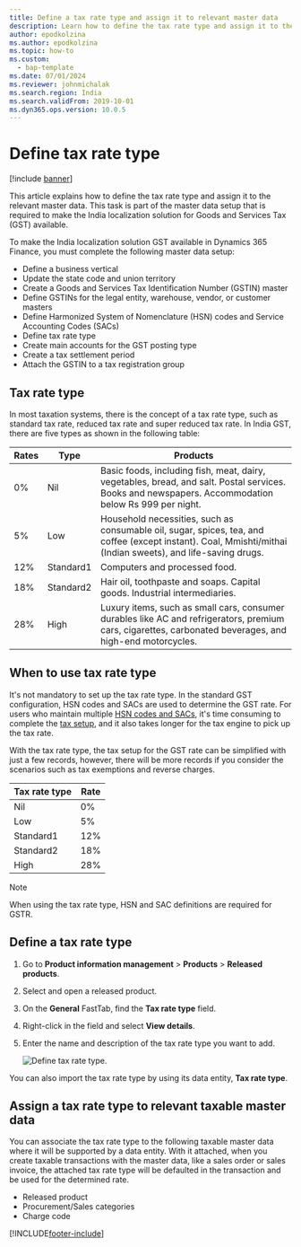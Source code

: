 ```yaml
---
title: Define a tax rate type and assign it to relevant master data  
description: Learn how to define the tax rate type and assign it to the relevant master data, including outlines on tax rate types and when to use them. 
author: epodkolzina
ms.author: epodkolzina
ms.topic: how-to
ms.custom: 
  - bap-template
ms.date: 07/01/2024
ms.reviewer: johnmichalak  
ms.search.region: India
ms.search.validFrom: 2019-10-01
ms.dyn365.ops.version: 10.0.5
---
```


# Define tax rate type

[!include [banner](../../includes/banner.md)]

This article explains how to define the tax rate type and assign it to the relevant master data. This task is part of the master data setup that is required to make the India localization solution for Goods and Services Tax (GST) available.

To make the India localization solution GST available in Dynamics 365 Finance, you must complete the following master data setup:

- Define a business vertical
- Update the state code and union territory
- Create a Goods and Services Tax Identification Number (GSTIN) master
- Define GSTINs for the legal entity, warehouse, vendor, or customer masters
- Define Harmonized System of Nomenclature (HSN) codes and Service Accounting Codes (SACs)
- Define tax rate type
- Create main accounts for the GST posting type
- Create a tax settlement period
- Attach the GSTIN to a tax registration group

## Tax rate type

In most taxation systems, there is the concept of a tax rate type, such as standard tax rate, reduced tax rate and super reduced tax rate. In India GST, there are five types as shown in the following table:

| Rates | Type      | Products                                                                                                                                                     |
| ----- | --------- | ------------------------------------------------------------------------------------------------------------------------------------------------------------ |
| 0%    | Nil       | Basic foods, including fish, meat, dairy, vegetables, bread, and salt. Postal services. Books and newspapers. Accommodation below Rs 999 per night.           |
| 5%    | Low       | Household necessities, such as consumable oil, sugar, spices, tea, and coffee (except instant). Coal, Mmishti/mithai (Indian sweets), and life-saving drugs. |
| 12%   | Standard1 | Computers and processed food.                                                                                                                                |
| 18%   | Standard2 | Hair oil, toothpaste and soaps. Capital goods. Industrial intermediaries.                                                                                    |
| 28%   | High      | Luxury items, such as small cars, consumer durables like AC and refrigerators, premium cars, cigarettes, carbonated beverages, and high-end motorcycles.     |

## When to use tax rate type

It's not mandatory to set up the tax rate type. In the standard GST configuration, HSN codes and SACs are used to determine the GST rate. For users who maintain multiple [HSN codes and SACs](apac-ind-GST-hsn-service-accounting-codes.md), it's time consuming to complete the [tax setup](apac-ind-GST-set-up-rate-percentage-tables.md), and it also takes longer for the tax engine to pick up the tax rate.

With the tax rate type, the tax setup for the GST rate can be simplified with just a few records, however, there will be more records if you consider the scenarios such as tax exemptions and reverse charges.

| Tax rate type | Rate |
| ------------- | ---- |
| Nil           | 0%   |
| Low           | 5%   |
| Standard1     | 12%  |
| Standard2     | 18%  |
| High          | 28%  |

> [!NOTE]
> When using the tax rate type, HSN and SAC definitions are required for GSTR. 

## Define a tax rate type

1. Go to **Product information management** \> **Products** \> **Released products**.
2. Select and open a released product. 
3. On the **General** FastTab, find the **Tax rate type** field.
4. Right-click in the field and select **View details**.
5. Enter the name and description of the tax rate type you want to add.

    ![Define tax rate type.](../media/IND-define-tax-rate-type.png)

You can also import the tax rate type by using its data entity, **Tax rate type**.

## Assign a tax rate type to relevant taxable master data

You can associate the tax rate type to the following taxable master data where it will be supported by a data entity. With it attached, when you create taxable transactions with the master data, like a sales order or sales invoice, the attached tax rate type will be defaulted in the transaction and be used for the determined rate.

- Released product
- Procurement/Sales categories
- Charge code


[!INCLUDE[footer-include](../../../includes/footer-banner.md)]
